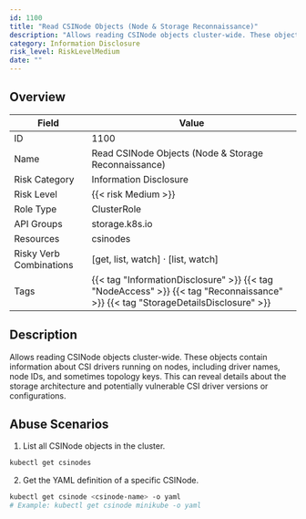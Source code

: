 ```yaml
---
id: 1100
title: "Read CSINode Objects (Node & Storage Reconnaissance)"
description: "Allows reading CSINode objects cluster-wide. These objects contain information about CSI drivers running on nodes, including driver names, node IDs, and sometimes topology keys. This can reveal details about the storage architecture and potentially vulnerable CSI driver versions or configurations."
category: Information Disclosure
risk_level: RiskLevelMedium
date: ""
---
```


## Overview

| Field                   | Value                                                                                                                            |
| ----------------------- | -------------------------------------------------------------------------------------------------------------------------------- |
| ID                      | 1100                                                                                                                             |
| Name                    | Read CSINode Objects (Node & Storage Reconnaissance)                                                                             |
| Risk Category           | Information Disclosure                                                                                                           |
| Risk Level              | {{< risk Medium >}}                                                                                                              |
| Role Type               | ClusterRole                                                                                                                      |
| API Groups              | storage.k8s.io                                                                                                                   |
| Resources               | csinodes                                                                                                                         |
| Risky Verb Combinations | [get, list, watch] · [list, watch]                                                                                               |
| Tags                    | {{< tag "InformationDisclosure" >}} {{< tag "NodeAccess" >}} {{< tag "Reconnaissance" >}} {{< tag "StorageDetailsDisclosure" >}} |

## Description

Allows reading CSINode objects cluster-wide. These objects contain information about CSI drivers running on nodes, including driver names, node IDs, and sometimes topology keys. This can reveal details about the storage architecture and potentially vulnerable CSI driver versions or configurations.

## Abuse Scenarios

1. List all CSINode objects in the cluster.

```bash
kubectl get csinodes

```

2. Get the YAML definition of a specific CSINode.

```bash
kubectl get csinode <csinode-name> -o yaml
# Example: kubectl get csinode minikube -o yaml

```
